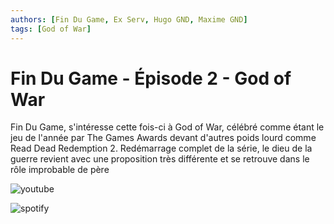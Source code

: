 ```yaml
---
authors: [Fin Du Game, Ex Serv, Hugo GND, Maxime GND]
tags: [God of War]
---
```


# Fin Du Game - Épisode 2 - God of War

Fin Du Game, s'intéresse cette fois-ci à God of War, célébré comme étant le jeu de l'année par The Games Awards devant d'autres poids lourd comme Read Dead Redemption 2. Redémarrage complet de la série, le dieu de la guerre revient avec une proposition très différente et se retrouve dans le rôle improbable de père

![youtube](https://www.youtube.com/watch?v=1okDUSZKNuc)

![spotify](https://open.spotify.com/episode/7BeSPhDoInkpfswOYSu21y)
